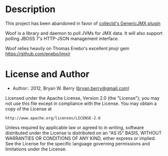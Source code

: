 Description
===========

This project has been abandoned in favor of [collectd's GenericJMX plugin](https://collectd.org/wiki/index.php/Plugin:GenericJMX)

Woof is a library and daemon to poll JVMs for JMX data. It will also
support polling JBOSS 7's HTTP-JSON management interface.

Woof relies heavily on Thomas Enebo's excellent jmxjr gem
https://github.com/enebo/jmxjr

License and Author
==================

- Author::                2012, Bryan W. Berry (<bryan.berry@gmail.com>)

Licensed under the Apache License, Version 2.0 (the "License");
you may not use this file except in compliance with the License.
You may obtain a copy of the License at

    http://www.apache.org/licenses/LICENSE-2.0

Unless required by applicable law or agreed to in writing, software
distributed under the License is distributed on an "AS IS" BASIS,
WITHOUT WARRANTIES OR CONDITIONS OF ANY KIND, either express or implied.
See the License for the specific language governing permissions and
limitations under the License.
